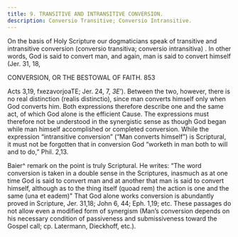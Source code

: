 ```yaml
---
title: 9. TRANSITIVE AND INTRANSITIVE CONVERSION.
description: Conversio Transitive; Conversio Intransitive.
---
```


On the basis of Holy Scripture our dogmaticians speak of transitive and intransitive conversion (conversio transitiva; conversio intransitiva) . In other words, God is said to convert man, and again, man is said to convert himself (Jer. 31, 18, 



CONVERSION, OR THE BESTOWAL OF FAITH. 853 

Acts 3,19, fxezavorjoaTE; Jer. 24, 7, *3E*’). Between the two, however, there is no real distinction (realis distinctio), since man converts himself only when God converts him. Both expressions therefore describe one and the same act, of which God alone is the efficient Cause. The expressions must therefore not be understood in the synergistic sense as though God began while man himself accomplished or completed conversion. While the expression “intransitive conversion” (“Man converts himself”) is Scriptural, it must not be forgotten that in conversion God “worketh in man both to will and to do,” Phil. 2,13. 

Baier^ remark on the point is truly Scriptural. He writes: “The word conversion is taken in a double sense in the Scriptures, inasmuch as at one time God is said to convert man and at another that man is said to convert himself, although as to the thing itself (quoad rem) the action is one and the same (una et eadem)" That God alone works conversion is abundantly proved in Scripture, Jer. 31,18; John 6, 44; Eph. 1,19; etc. These passages do not allow even a modified form of synergism (Man’s conversion depends on his necessary condition of passiveness and submissiveness toward the Gospel call; cp. Latermann, Dieckhoff, etc.). 
